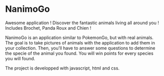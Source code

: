 # NanimoGo
Awesome application ! Discover the fantastic animals living all around you ! Includes Brochet, Panda Roux and Chien !

NanimoGo is an application similar to PokemonGo, but with real animals. 
The goal is to take pictures of animals with the application to add them in your collection. Then, you'll have to answer some questions to determine the specie of the animal you found.
You will win points for every species you will found.

The project is developped with javascript, html and css.
